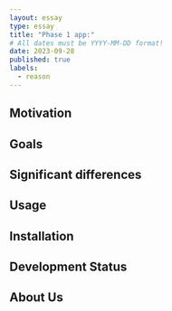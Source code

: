 ```yaml
---
layout: essay
type: essay
title: "Phase 1 app:"
# All dates must be YYYY-MM-DD format!
date: 2023-09-28
published: true
labels:
  - reason
---
```


## Motivation

## Goals

## Significant differences

## Usage

## Installation

## Development Status

## About Us
